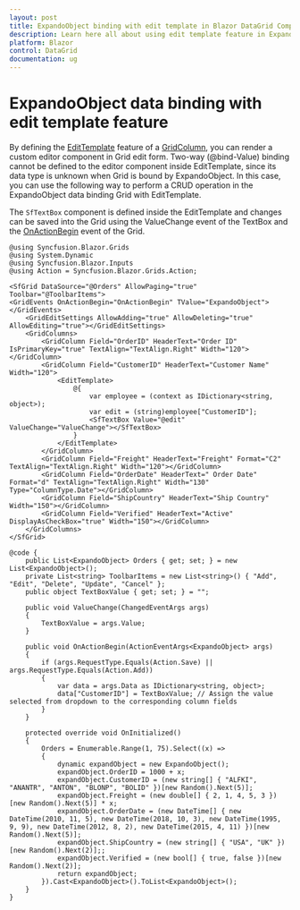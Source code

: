 ```yaml
---
layout: post
title: ExpandoObject binding with edit template in Blazor DataGrid Component | Syncfusion
description: Learn here all about using edit template feature in ExpandoObject bound grid in Syncfusion Blazor DataGrid component and more.
platform: Blazor
control: DataGrid
documentation: ug
---
```


# ExpandoObject data binding with edit template feature

By defining the [EditTemplate](https://help.syncfusion.com/cr/blazor/Syncfusion.Blazor.Grids.GridColumn.html#Syncfusion_Blazor_Grids_GridColumn_EditTemplate) feature of a [GridColumn](https://help.syncfusion.com/cr/blazor/Syncfusion.Blazor.Grids.GridColumn.html), you can render a custom editor component in Grid edit form. Two-way (@bind-Value) binding cannot be defined to the editor component inside EditTemplate, since its data type is unknown when Grid is bound by ExpandoObject. In this case, you can use the following way to perform a CRUD operation in the ExpandoObject data binding Grid with EditTemplate.

The `SfTextBox` component is defined inside the EditTemplate and changes can be saved into the Grid using the ValueChange event of the TextBox and the [OnActionBegin](https://help.syncfusion.com/cr/blazor/Syncfusion.Blazor.Grids.GridEvents-1.html#Syncfusion_Blazor_Grids_GridEvents_1_OnActionBegin) event of the Grid.

```cshtml
@using Syncfusion.Blazor.Grids
@using System.Dynamic
@using Syncfusion.Blazor.Inputs 
@using Action = Syncfusion.Blazor.Grids.Action;

<SfGrid DataSource="@Orders" AllowPaging="true"  Toolbar="@ToolbarItems">
<GridEvents OnActionBegin="OnActionBegin" TValue="ExpandoObject"></GridEvents>
    <GridEditSettings AllowAdding="true" AllowDeleting="true" AllowEditing="true"></GridEditSettings>
    <GridColumns>
        <GridColumn Field="OrderID" HeaderText="Order ID" IsPrimaryKey="true" TextAlign="TextAlign.Right" Width="120"></GridColumn>
        <GridColumn Field="CustomerID" HeaderText="Customer Name" Width="120">
            <EditTemplate>
                @{
                    var employee = (context as IDictionary<string, object>);
                    var edit = (string)employee["CustomerID"];
                    <SfTextBox Value="@edit" ValueChange="ValueChange"></SfTextBox>
                }
            </EditTemplate>
        </GridColumn>
        <GridColumn Field="Freight" HeaderText="Freight" Format="C2" TextAlign="TextAlign.Right" Width="120"></GridColumn>
        <GridColumn Field="OrderDate" HeaderText=" Order Date" Format="d" TextAlign="TextAlign.Right" Width="130" Type="ColumnType.Date"></GridColumn>
        <GridColumn Field="ShipCountry" HeaderText="Ship Country"  Width="150"></GridColumn>
        <GridColumn Field="Verified" HeaderText="Active" DisplayAsCheckBox="true" Width="150"></GridColumn>
    </GridColumns>
</SfGrid>

@code {
    public List<ExpandoObject> Orders { get; set; } = new List<ExpandoObject>();
    private List<string> ToolbarItems = new List<string>() { "Add", "Edit", "Delete", "Update", "Cancel" };
    public object TextBoxValue { get; set; } = "";

    public void ValueChange(ChangedEventArgs args)
    {
        TextBoxValue = args.Value;
    }

    public void OnActionBegin(ActionEventArgs<ExpandoObject> args)
    {
        if (args.RequestType.Equals(Action.Save) || args.RequestType.Equals(Action.Add))
        {
            var data = args.Data as IDictionary<string, object>;
            data["CustomerID"] = TextBoxValue; // Assign the value selected from dropdown to the corresponding column fields
        }
    }

    protected override void OnInitialized()
    {
        Orders = Enumerable.Range(1, 75).Select((x) =>
        {
            dynamic expandObject = new ExpandoObject();
            expandObject.OrderID = 1000 + x;
            expandObject.CustomerID = (new string[] { "ALFKI", "ANANTR", "ANTON", "BLONP", "BOLID" })[new Random().Next(5)];
            expandObject.Freight = (new double[] { 2, 1, 4, 5, 3 })[new Random().Next(5)] * x;
            expandObject.OrderDate = (new DateTime[] { new DateTime(2010, 11, 5), new DateTime(2018, 10, 3), new DateTime(1995, 9, 9), new DateTime(2012, 8, 2), new DateTime(2015, 4, 11) })[new Random().Next(5)];
            expandObject.ShipCountry = (new string[] { "USA", "UK" })[new Random().Next(2)];;
            expandObject.Verified = (new bool[] { true, false })[new Random().Next(2)];
            return expandObject;
        }).Cast<ExpandoObject>().ToList<ExpandoObject>();
    }
}
```
